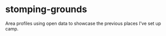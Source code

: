 stomping-grounds
================

Area profiles using open data to showcase the previous places I've set up camp.
